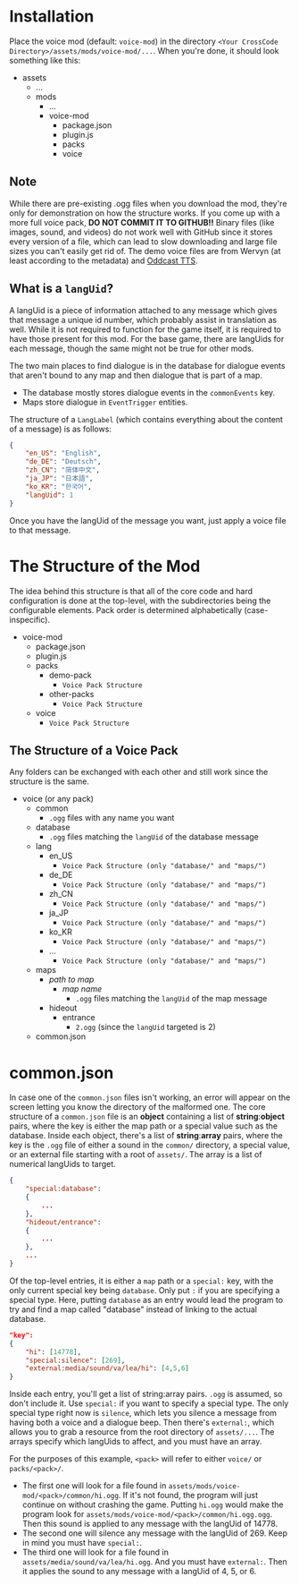# Installation
Place the voice mod (default: `voice-mod`) in the directory `<Your CrossCode Directory>/assets/mods/voice-mod/...`. When you're done, it should look something like this:
- assets
	- ...
	- mods
		- ...
		- voice-mod
			- package.json
			- plugin.js
			- packs
			- voice

## Note
While there are pre-existing .ogg files when you download the mod, they're only for demonstration on how the structure works. If you come up with a more full voice pack, **DO NOT COMMIT IT TO GITHUB!!** Binary files (like images, sound, and videos) do not work well with GitHub since it stores every version of a file, which can lead to slow downloading and large file sizes you can't easily get rid of. The demo voice files are from Wervyn (at least according to the metadata) and [Oddcast TTS](https://ttsdemo.com/).

## What is a `langUid`?
A langUid is a piece of information attached to any message which gives that message a unique id number, which probably assist in translation as well. While it is not required to function for the game itself, it is required to have those present for this mod. For the base game, there are langUids for each message, though the same might not be true for other mods.

The two main places to find dialogue is in the database for dialogue events that aren't bound to any map and then dialogue that is part of a map.
- The database mostly stores dialogue events in the `commonEvents` key.
- Maps store dialogue in `EventTrigger` entities.

The structure of a `LangLabel` (which contains everything about the content of a message) is as follows:

```json
{
	"en_US": "English",
	"de_DE": "Deutsch",
	"zh_CN": "简体中文",
	"ja_JP": "日本語",
	"ko_KR": "한국어",
	"langUid": 1
}
```

Once you have the langUid of the message you want, just apply a voice file to that message.

# The Structure of the Mod
The idea behind this structure is that all of the core code and hard configuration is done at the top-level, with the subdirectories being the configurable elements.
Pack order is determined alphabetically (case-inspecific).
- voice-mod
	- package.json
	- plugin.js
	- packs
		- demo-pack
			- `Voice Pack Structure`
		- other-packs
			- `Voice Pack Structure`
	- voice
		- `Voice Pack Structure`

## The Structure of a Voice Pack
Any folders can be exchanged with each other and still work since the structure is the same.
- voice (or any pack)
	- common
		- `.ogg` files with any name you want
	- database
		- `.ogg` files matching the `langUid` of the database message
	- lang
		- en_US
			- `Voice Pack Structure (only "database/" and "maps/")`
		- de_DE
			- `Voice Pack Structure (only "database/" and "maps/")`
		- zh_CN
			- `Voice Pack Structure (only "database/" and "maps/")`
		- ja_JP
			- `Voice Pack Structure (only "database/" and "maps/")`
		- ko_KR
			- `Voice Pack Structure (only "database/" and "maps/")`
		- ...
			- `Voice Pack Structure (only "database/" and "maps/")`
	- maps
		- *path to map*
			- *map name*
				- `.ogg` files matching the `langUid` of the map message
		- hideout
			- entrance
				- `2.ogg` (since the `langUid` targeted is 2)
	- common.json

# common.json
In case one of the `common.json` files isn't working, an error will appear on the screen letting you know the directory of the malformed one.
The core structure of a `common.json` file is an **object** containing a list of **string**:**object** pairs, where the key is either the map path or a special value such as the database.
Inside each object, there's a list of **string**:**array** pairs, where the key is the `.ogg` file of either a sound in the `common/` directory, a special value, or an external file starting with a root of `assets/`. The array is a list of numerical langUids to target.

```json
{
	"special:database":
	{
		...
	},
	"hideout/entrance":
	{
		...
	},
	...
}
```

Of the top-level entries, it is either a `map` path or a `special:` key, with the only current special key being `database`. Only put `:` if you are specifying a special type. Here, putting `database` as an entry would lead the program to try and find a map called "database" instead of linking to the actual database.

```json
"key":
{
	"hi": [14778],
	"special:silence": [269],
	"external:media/sound/va/lea/hi": [4,5,6]
}
```

Inside each entry, you'll get a list of string:array pairs. `.ogg` is assumed, so don't include it. Use `special:` if you want to specify a special type. The only special type right now is `silence`, which lets you silence a message from having both a voice and a dialogue beep. Then there's `external:`, which allows you to grab a resource from the root directory of `assets/...`. The arrays specify which langUids to affect, and you must have an array.

For the purposes of this example, `<pack>` will refer to either `voice/` or `packs/<pack>/`.
- The first one will look for a file found in `assets/mods/voice-mod/<pack>/common/hi.ogg`. If it's not found, the program will just continue on without crashing the game. Putting `hi.ogg` would make the program look for `assets/mods/voice-mod/<pack>/common/hi.ogg.ogg`. Then this sound is applied to any message with the langUid of 14778.
- The second one will silence any message with the langUid of 269. Keep in mind you must have `special:`.
- The third one will look for a file found in `assets/media/sound/va/lea/hi.ogg`. And you must have `external:`. Then it applies the sound to any message with a langUid of 4, 5, or 6.